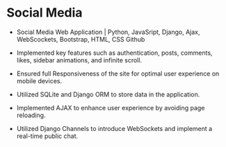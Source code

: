 # Social Media 

- Social Media Web Application | Python, JavaSript, Django, Ajax, WebScockets, Bootstrap, HTML, CSS Github

- Implemented key features such as authentication, posts, comments, likes, sidebar animations, and infinite scroll.
- Ensured full Responsiveness of the site for optimal user experience on mobile devices.
- Utilized SQLite and Django ORM to store data in the application.
- Implemented AJAX to enhance user experience by avoiding page reloading.
- Utilized Django Channels to introduce WebSockets and implement a real-time public chat.